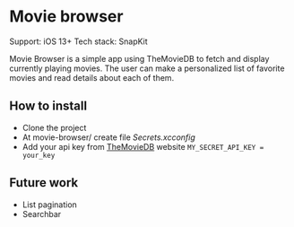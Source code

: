 # Movie browser
Support: iOS 13+
Tech stack: SnapKit

Movie Browser is a simple app using TheMovieDB to fetch and display currently playing movies. The user can make a personalized list of favorite movies and read details about each of them.

## How to install
- Clone the project
- At movie-browser/ create file *Secrets.xcconfig*
- Add your api key from [TheMovieDB](https://developer.themoviedb.org/docs) website `MY_SECRET_API_KEY = your_key`

## Future work 
- List pagination
- Searchbar
